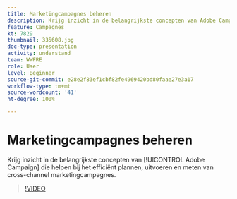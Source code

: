 ```yaml
---
title: Marketingcampagnes beheren
description: Krijg inzicht in de belangrijkste concepten van Adobe Campaign die helpen bij het efficiënt plannen, uitvoeren en meten van cross-channel marketingcampagnes.
feature: Campagnes
kt: 7829
thumbnail: 335608.jpg
doc-type: presentation
activity: understand
team: WWFRE
role: User
level: Beginner
source-git-commit: e28e2f83ef1cbf82fe4969420bd80faae27e3a17
workflow-type: tm+mt
source-wordcount: '41'
ht-degree: 100%

---
```


# Marketingcampagnes beheren

Krijg inzicht in de belangrijkste concepten van [!UICONTROL Adobe Campaign] die helpen bij het efficiënt plannen, uitvoeren en meten van cross-channel marketingcampagnes.

>[!VIDEO](https://video.tv.adobe.com/v/335608?quality=12)
